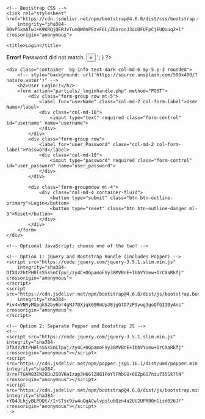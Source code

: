 <!doctype html>
<html lang="en">

<head>
    <!-- Required meta tags -->
    <meta charset="utf-8">
    <meta name="viewport" content="width=device-width, initial-scale=1, shrink-to-fit=no">

    <!-- Bootstrap CSS -->
    <link rel="stylesheet" href="https://cdn.jsdelivr.net/npm/bootstrap@4.6.0/dist/css/bootstrap.min.css"
        integrity="sha384-B0vP5xmATw1+K9KRQjQERJvTumQW0nPEzvF6L/Z6nronJ3oUOFUFpCjEUQouq2+l" crossorigin="anonymous">

    <title>Login</title>
</head>

<body>
    <?php include "partials/_header.php"; ?>
    <?php
    if (isset($_GET['error'])) {
        echo '<div class="alert alert-danger alert-dismissible fade show" role="alert">
        <strong>Error!</strong> Password did not match.
        <button type="button" class="close" data-dismiss="alert" aria-label="Close">
          <span aria-hidden="true">&times;</span>
        </button>
      </div>';
    }
    ?>

    <div class="container  bg-info text-dark col-md-6 my-5 p-3 rounded">
        <!-- style="background: url('https://source.unsplash.com/500x400/?nature,water')" -->
        <h2>User Login!!</h2>
        <form action="partials/_loginhandle.php" method="POST">
            <div class="form-group row mt-5">
                <label for="userName" class="col-md-2 col-form-label">User Name</label>
                <div class="col-md-10">
                    <input type="text" required class="form-control" id="username" name="username">
                </div>
            </div>
            <div class="form-group row">
                <label for="user_Password" class="col-md-2 col-form-label">Password</label>
                <div class="col-md-10">
                    <input type="password" required class="form-control" id="user_password" name="user_password">
                </div>
            </div>

            <div class="form-groupmdow mt-4">
                <div class="col-md-4 container-fluid">
                    <button type="submit" class="btn btn-outline-primary">Login</button>
                    <button type="reset" class="btn btn-outline-danger ml-3">Reset</button>
                </div>
            </div>
        </form>
    </div>

    <!-- Optional JavaScript; choose one of the two! -->

    <!-- Option 1: jQuery and Bootstrap Bundle (includes Popper) -->
    <script src="https://code.jquery.com/jquery-3.5.1.slim.min.js"
        integrity="sha384-DfXdz2htPH0lsSSs5nCTpuj/zy4C+OGpamoFVy38MVBnE+IbbVYUew+OrCXaRkfj" crossorigin="anonymous">
    </script>
    <script src="https://cdn.jsdelivr.net/npm/bootstrap@4.6.0/dist/js/bootstrap.bundle.min.js"
        integrity="sha384-Piv4xVNRyMGpqkS2by6br4gNJ7DXjqk09RmUpJ8jgGtD7zP9yug3goQfGII0yAns" crossorigin="anonymous">
    </script>

    <!-- Option 2: Separate Popper and Bootstrap JS -->
    <!--
    <script src="https://code.jquery.com/jquery-3.5.1.slim.min.js" integrity="sha384-DfXdz2htPH0lsSSs5nCTpuj/zy4C+OGpamoFVy38MVBnE+IbbVYUew+OrCXaRkfj" crossorigin="anonymous"></script>
    <script src="https://cdn.jsdelivr.net/npm/popper.js@1.16.1/dist/umd/popper.min.js" integrity="sha384-9/reFTGAW83EW2RDu2S0VKaIzap3H66lZH81PoYlFhbGU+6BZp6G7niu735Sk7lN" crossorigin="anonymous"></script>
    <script src="https://cdn.jsdelivr.net/npm/bootstrap@4.6.0/dist/js/bootstrap.min.js" integrity="sha384-+YQ4JLhjyBLPDQt//I+STsc9iw4uQqACwlvpslubQzn4u2UU2UFM80nGisd026JF" crossorigin="anonymous"></script>
    -->
</body>

</html>
